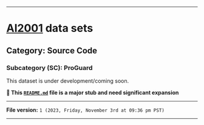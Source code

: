 
***

# [AI2001](https://github.com/seanpm2001/AI2001/) data sets

## Category: Source Code

### Subcategory (SC): ProGuard

This dataset is under development/coming soon.

**🌱️ This [`README.md`](/README.md) file is a major stub and need significant expansion**

***

**File version:** `1 (2023, Friday, November 3rd at 09:36 pm PST)`

***

